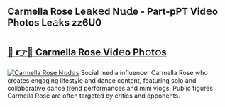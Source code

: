## Carmella Rose Le𝚊k𝚎d N𝚞𝚍e - Part-pPT Vid𝚎o Photos Le𝚊ks zz6U0

# <h2><a href="http://fbd961.evod.top/?m=Carmella+Rose">🔗 👉🔴 Carmella Rose Vid𝚎o Ph𝚘t𝚘s</a></h2>

[![Carmella Rose N𝚞d𝚎s](https://i.imgur.com/8V9OHl7.gif)](http://fbd961.evod.top/?m=Carmella+Rose)
Social media influencer Carmella Rose who creates engaging lifestyle and dance content, featuring solo and collaborative dance trend performances and mini vlogs. Public figures Carmella Rose are often targeted by critics and opponents. 
